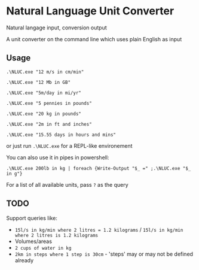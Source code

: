 # Natural Language Unit Converter
 Natural langage input, conversion output

A unit converter on the command line which uses plain English as input

## Usage

`.\NLUC.exe "12 m/s in cm/min"`

`.\NLUC.exe "12 Mb in GB"`

`.\NLUC.exe "5m/day in mi/yr"`

`.\NLUC.exe "5 pennies in pounds"`

`.\NLUC.exe "20 kg in pounds"`

`.\NLUC.exe "2m in ft and inches"`

`.\NLUC.exe "15.55 days in hours and mins"`

or just run `.\NLUC.exe` for a REPL-like environement

You can also use it in pipes in powershell:

`.\NLUC.exe 200lb in kg | foreach {Write-Output "$_ =" ;.\NLUC.exe "$_ in g"}`

For a list of all available units, pass `?` as the query


## TODO

Support queries like:

- `15l/s in kg/min where 2 litres = 1.2 kilograms` / `15l/s in kg/min where 2 litres is 1.2 kilograms`
- Volumes/areas
- `2 cups of water in kg`
- `2km in steps where 1 step is 30cm` - 'steps' may or may not be defined already